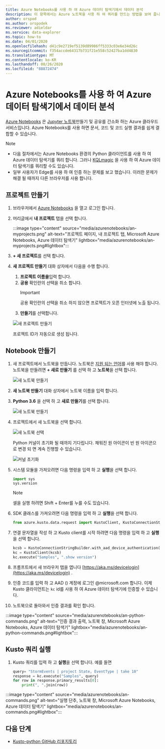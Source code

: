 ```yaml
---
title: Azure Notebooks를 사용 하 여 Azure 데이터 탐색기에서 데이터 분석
description: 이 항목에서는 Azure 노트북을 사용 하 여 쿼리를 만드는 방법을 보여 줍니다.
author: orspod
ms.author: orspodek
ms.reviewer: adieldar
ms.service: data-explorer
ms.topic: how-to
ms.date: 04/01/2020
ms.openlocfilehash: d41c9e2719ef5139d89986ff5333c03e6e34d26c
ms.sourcegitcommit: f354accde64317b731f21e558c52427ba1dd4830
ms.translationtype: MT
ms.contentlocale: ko-KR
ms.lasthandoff: 08/26/2020
ms.locfileid: "88872474"
---
```

# <a name="use-azure-notebooks-to-analyze-data-in-azure-data-explorer"></a>Azure Notebooks를 사용 하 여 Azure 데이터 탐색기에서 데이터 분석

[Azure Notebooks](https://notebooks.azure.com/) 은 [Jupyter 노트북](https://jupyter.org/)만들기 및 공유를 간소화 하는 Azure 클라우드 서비스입니다. Azure Notebooks를 사용 하면 문서, 코드 및 코드 실행 결과를 쉽게 결합할 수 있습니다.

> [!Note]
> * 다음 절차에서는 Azure Notebooks 환경의 Python 클라이언트를 사용 하 여 Azure 데이터 탐색기를 쿼리 합니다. 그러나 [KQLmagic](kqlmagic.md) 을 사용 하 여 Azure 데이터 탐색기를 쿼리할 수도 있습니다.
> * 일부 사용자가 Edge를 사용 하 여 인증 하는 문제를 보고 했습니다. 이러한 문제가 해결 될 때까지 다른 브라우저를 사용 합니다.

## <a name="create-a-project"></a>프로젝트 만들기

1. 브라우저에서 [Azure Notebooks](https://notebooks.azure.com/) 을 열고 로그인 합니다.

1. 머리글에서 **내 프로젝트** 탭을 선택 합니다. 

    :::image type="content" source="media/azurenotebooks/an-myprojects.png" alt-text="프로젝트 페이지, 내 프로젝트 탭, Microsoft Azure Notebooks, Azure 데이터 탐색기" lightbox="media/azurenotebooks/an-myprojects.png#lightbox":::

1. **+ 새 프로젝트**를 선택 합니다.
    
1. **새 프로젝트 만들기** 대화 상자에서 다음을 수행 합니다.
    1. **프로젝트 이름을**입력 합니다.
    1. **공용** 확인란의 선택을 취소 합니다.
        >[!Important]
        > 공용 확인란의 선택을 취소 하지 않으면 프로젝트가 오픈 인터넷에 노출 됩니다.
    1. **만들기**를 선택합니다.
    
    ![새 프로젝트 만들기](media/azurenotebooks/an-create-new-project-blank.png)

    프로젝트 ID가 자동으로 생성 됩니다.

## <a name="create-a-notebook"></a>Notebook 만들기

1. 새 프로젝트에서 노트북을 만듭니다. 노트북은 [지원 되는 언어](https://github.com/Azure/azure-kusto-python#minimum-requirements)를 사용 해야 합니다.
노트북을 만들려면 **+ 새로 만들기** 를 선택 하 고 **노트북**을 선택 합니다.

    ![새 노트북 만들기](media/azurenotebooks/an-create-new-notebook-menu.png) 

1. **새 노트북 만들기** 대화 상자에서 노트북 이름을 입력 합니다.

1. **Python 3.6** 을 선택 하 고 **새로 만들기**를 선택 합니다.
    
    ![새 노트북 만들기](media/azurenotebooks/an-create-new-notebook.png) 
    
1. 프로젝트에서 새 노트북을 선택 합니다.

    ![새 노트북 선택](media/azurenotebooks/an-select-notebook.png)

    Python 커널이 초기화 될 때까지 기다립니다. 채워진 원 아이콘이 빈 원 아이콘으로 변경 되 면 계속 진행할 수 있습니다.

    ![커널 초기화](media/azurenotebooks/an-python-init-icon.png)

1. 시스템 모듈을 가져오려면 다음 명령을 입력 하 고 **실행**을 선택 합니다.
    ```python
    import sys
    sys.version
    ```

    > [!Note]
    > 셀을 실행 하려면 Shift + Enter를 누를 수도 있습니다.

1.  SDK 클래스를 가져오려면 다음 명령을 입력 하 고 **실행**을 선택 합니다.
    ```python
    from azure.kusto.data.request import KustoClient, KustoConnectionStringBuilder
    ```

1.  연결 문자열을 작성 하 고 Kusto client를 시작 하려면 다음 명령을 입력 하 고 **실행**을 선택 합니다.  
    ```python
    kcsb = KustoConnectionStringBuilder.with_aad_device_authentication("https://help.kusto.windows.net")
    kc = KustoClient(kcsb)
    kc.execute("Samples", ".show version")
    ```
1. 프롬프트에서 새 브라우저 탭을 엽니다 [https://aka.ms/devicelogin](https://aka.ms/devicelogin) . 
   
1. 인증 코드를 입력 하 고 AAD () 계정에 로그인 @microsoft.com 합니다. 이제 Kusto 클라이언트는 `kc` id를 사용 하 여 Azure 데이터 탐색기에 인증할 수 있습니다.

1. 노트북으로 돌아와서 인증 결과를 확인 합니다. 

:::image type="content" source="media/azurenotebooks/an-python-commands.png" alt-text="인증 결과 출력, 노트북 창, Microsoft Azure Notebooks, Azure 데이터 탐색기" lightbox="media/azurenotebooks/an-python-commands.png#lightbox":::

## <a name="execute-a-kusto-query"></a>Kusto 쿼리 실행

1. Kusto 쿼리를 입력 하 고 **실행**을 선택 합니다. 예를 들면

    ```python
    query= "StormEvents | project State, EventType | take 10"
    response = kc.execute("Samples", query)
    for row in response.primary_results[0]:
        print(", ".join(row))
    ```    

:::image type="content" source="media/azurenotebooks/an-commands.png" alt-text="실행 단추, 노트북 창, Microsoft Azure Notebooks, Azure 데이터 탐색기" lightbox="media/azurenotebooks/an-commands.png#lightbox":::

## <a name="next-steps"></a>다음 단계

* [Kusto-python GitHub 리포지토리](https://github.com/Azure/azure-kusto-python)
